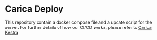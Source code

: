 # Carica Deploy

This repository contain a docker compose file and a update script for the server. For further details of how our CI/CD works, please refer to [Carica Kestra](https://github.com/centaurin/carica-kestra)
